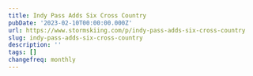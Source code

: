```yaml
---
title: Indy Pass Adds Six Cross Country
pubDate: '2023-02-10T00:00:00.000Z'
url: https://www.stormskiing.com/p/indy-pass-adds-six-cross-country
slug: indy-pass-adds-six-cross-country
description: ''
tags: []
changefreq: monthly
---
```


<!-- Add post content below -->

